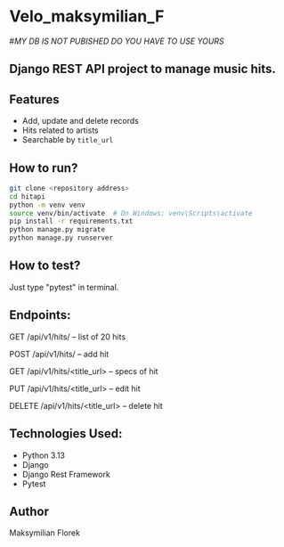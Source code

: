 # Velo_maksymilian_F
#*MY DB IS NOT PUBISHED DO YOU HAVE TO USE YOURS*

## Django REST API project to manage music hits.

## Features

- Add, update and delete records
- Hits related to artists
- Searchable by `title_url`

## How to run?

```bash
git clone <repository address>
cd hitapi
python -m venv venv
source venv/bin/activate  # On Windows: venv\Scripts\activate
pip install -r requirements.txt
python manage.py migrate
python manage.py runserver
```

## How to test?
Just type "pytest" in terminal. 

## Endpoints:
GET /api/v1/hits/ – list of 20 hits

POST /api/v1/hits/ – add hit

GET /api/v1/hits/<title_url> – specs of hit 

PUT /api/v1/hits/<title_url> – edit hit

DELETE /api/v1/hits/<title_url> – delete hit

## Technologies Used:
* Python 3.13
* Django
* Django Rest Framework
* Pytest

## Author
Maksymilian Florek
